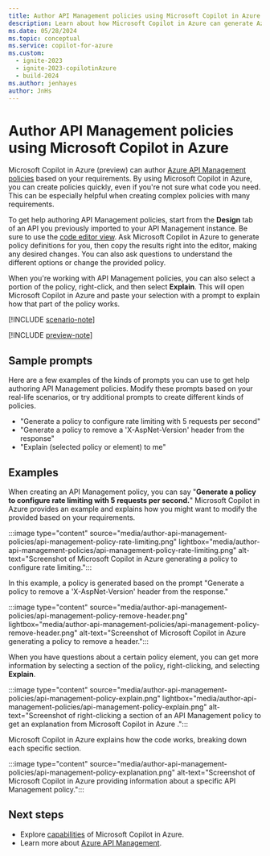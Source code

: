 ```yaml
---
title: Author API Management policies using Microsoft Copilot in Azure
description: Learn about how Microsoft Copilot in Azure can generate Azure API Management policies based on your requirements.
ms.date: 05/28/2024
ms.topic: conceptual
ms.service: copilot-for-azure
ms.custom:
  - ignite-2023
  - ignite-2023-copilotinAzure
  - build-2024
ms.author: jenhayes
author: JnHs
---
```


# Author API Management policies using Microsoft Copilot in Azure 

Microsoft Copilot in Azure (preview) can author [Azure API Management policies](/azure/api-management/api-management-howto-policies) based on your requirements. By using Microsoft Copilot in Azure, you can create policies quickly, even if you're not sure what code you need. This can be especially helpful when creating complex policies with many requirements.

To get help authoring API Management policies, start from the **Design** tab of an API you previously imported to your API Management instance. Be sure to use the [code editor view](/azure/api-management/set-edit-policies?tabs=editor#configure-policy-in-the-portal). Ask Microsoft Copilot in Azure to generate policy definitions for you, then copy the results right into the editor, making any desired changes. You can also ask questions to understand the different options or change the provided policy.

When you're working with API Management policies, you can also select a portion of the policy, right-click, and then select **Explain**. This will open Microsoft Copilot in Azure and paste your selection with a prompt to explain how that part of the policy works.

[!INCLUDE [scenario-note](includes/scenario-note.md)]

[!INCLUDE [preview-note](includes/preview-note.md)]

## Sample prompts

Here are a few examples of the kinds of prompts you can use to get help authoring API Management policies. Modify these prompts based on your real-life scenarios, or try additional prompts to create different kinds of policies.

- "Generate a policy to configure rate limiting with 5 requests per second"
- "Generate a policy to remove a 'X-AspNet-Version' header from the response"
- "Explain (selected policy or element) to me"

## Examples

When creating an API Management policy, you can say "**Generate a policy to configure rate limiting with 5 requests per second.**" Microsoft Copilot in Azure provides an example and explains how you might want to modify the provided based on your requirements.

:::image type="content" source="media/author-api-management-policies/api-management-policy-rate-limiting.png" lightbox="media/author-api-management-policies/api-management-policy-rate-limiting.png" alt-text="Screenshot of Microsoft Copilot in Azure generating a policy to configure rate limiting.":::

In this example, a policy is generated based on the prompt "Generate a policy to remove a 'X-AspNet-Version' header from the response."

:::image type="content" source="media/author-api-management-policies/api-management-policy-remove-header.png" lightbox="media/author-api-management-policies/api-management-policy-remove-header.png" alt-text="Screenshot of Microsoft Copilot in Azure generating a policy to remove a header.":::

When you have questions about a certain policy element, you can get more information by selecting a section of the policy, right-clicking, and selecting **Explain**.

:::image type="content" source="media/author-api-management-policies/api-management-policy-explain.png" lightbox="media/author-api-management-policies/api-management-policy-explain.png" alt-text="Screenshot of right-clicking a section of an API Management policy to get an explanation from Microsoft Copilot in Azure .":::

Microsoft Copilot in Azure explains how the code works, breaking down each specific section.

:::image type="content" source="media/author-api-management-policies/api-management-policy-explanation.png" alt-text="Screenshot of Microsoft Copilot in Azure providing information about a specific API Management policy.":::

## Next steps

- Explore [capabilities](capabilities.md) of Microsoft Copilot in Azure.
- Learn more about [Azure API Management](/azure/api-management/api-management-key-concepts).
